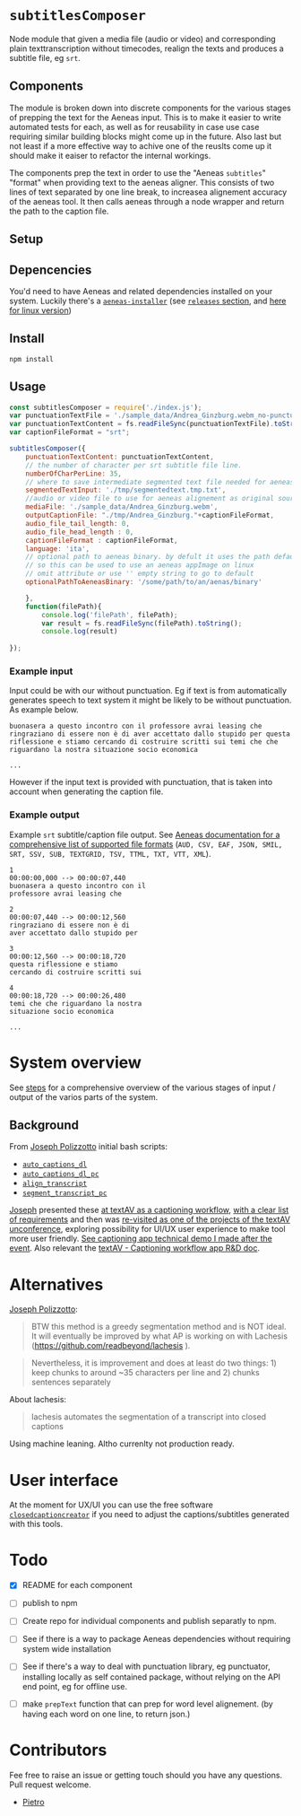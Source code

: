 # `subtitlesComposer`

Node module that given a media file (audio or video) and corresponding plain texttranscription without timecodes, realign the texts and produces a subtitle file, eg `srt`. 

## Components

The module is broken down into discrete components for the various stages of prepping the text for the Aeneas input. 
This is to make it easier to write automated tests for each, as well as for reusability in case use case requiring similar building blocks might come up in the future. Also last but not least if a more effective way to achive one of the reuslts come up it should make it eaiser to refactor the internal workings. 


The components prep the text in order to use the "Aeneas `subtitles`" "format" when providing text to the aeneas aligner. This consists of two lines of text separated by one line break, to increasea alignement accuracy of the aeneas tool. It then calls aeneas through a node wrapper and return the path to the caption file.


## Setup 

## Depencencies
You'd need to have Aeneas and related dependencies installed on your system. Luckily there's a [`aeneas-installer`](https://github.com/sillsdev/aeneas-installer) (see [`releases` section](https://github.com/sillsdev/aeneas-installer/releases), and [here for linux version](https://github.com/sillsdev/aeneas-installer/issues/30)) 


## Install

```
npm install
```


## Usage

```js
const subtitlesComposer = require('./index.js');
var punctuationTextFile = './sample_data/Andrea_Ginzburg.webm_no-punctuation.txt';
var punctuationTextContent = fs.readFileSync(punctuationTextFile).toString();
var captionFileFormat = "srt";

subtitlesComposer({
	punctuationTextContent: punctuationTextContent,
	// the number of character per srt subtitle file line.
	numberOfCharPerLine: 35,
	// where to save intermediate segmented text file needed for aeneas module 
	segmentedTextInput: './tmp/segmentedtext.tmp.txt',
	//audio or video file to use for aeneas alignement as original source 
	mediaFile: './sample_data/Andrea_Ginzburg.webm',
	outputCaptionFile: "./tmp/Andrea_Ginzburg."+captionFileFormat,
	audio_file_tail_length: 0,
	audio_file_head_length : 0,
	captionFileFormat : captionFileFormat,
	language: 'ita',
	// optional path to aeneas binary. by defult it uses the path default system one on OSX
	// so this can be used to use an aeneas appImage on linux
	// omit attribute or use '' empty string to go to default
	optionalPathToAeneasBinary: '/some/path/to/an/aenas/binary'

	}, 
	function(filePath){
		console.log('filePath', filePath);
		var result = fs.readFileSync(filePath).toString();
		console.log(result)
		
});

```

### Example input

Input could be with our without punctuation. Eg if text is from automatically generates speech to text system it might be likely to be without punctuation.
As example below. 

```
buonasera a questo incontro con il professore avrai leasing che ringraziano di essere non è di aver accettato dallo stupido per questa riflessione e stiamo cercando di costruire scritti sui temi che che riguardano la nostra situazione socio economica

...
```

However if the input text is provided with punctuation, that is taken into account when generating the caption file.


### Example output 

Example `srt` subtitle/caption file output. See [Aeneas documentation for a comprehensive list of supported file formats](https://github.com/readbeyond/aeneas#supported-features) (`AUD, CSV, EAF, JSON, SMIL, SRT, SSV, SUB, TEXTGRID, TSV, TTML, TXT, VTT, XML`).


```
1
00:00:00,000 --> 00:00:07,440
buonasera a questo incontro con il
professore avrai leasing che

2
00:00:07,440 --> 00:00:12,560
ringraziano di essere non è di
aver accettato dallo stupido per

3
00:00:12,560 --> 00:00:18,720
questa riflessione e stiamo
cercando di costruire scritti sui

4
00:00:18,720 --> 00:00:26,480
temi che che riguardano la nostra
situazione socio economica

...
```

# System overview

See [steps](./steps.md) for a comprehensive overview of the various stages of input / output of the varios parts of the system. 


## Background 

From [Joseph Polizzotto](https://github.com/polizoto) initial bash scripts:

- [`auto_captions_dl`](https://github.com/polizoto/auto_captions_dl)
- [`auto_captions_dl_pc`](https://github.com/polizoto/auto_captions_dl_pc)
- [`align_transcript`](https://github.com/polizoto/align_transcript)
- [`segment_transcript_pc`](https://github.com/polizoto/segment_transcript_pc)


[Joseph](https://github.com/polizoto) presented these [at textAV as a captioning workflow](https://pietropassarelli.gitbooks.io/textav/remote-presentations/captioning-workflow.html), [with a clear list of requirements](https://pietropassarelli.gitbooks.io/textav/remote-presentations/captioning-workflow/needs-for-captioning-tool.html) and then was [re-visited as one of the projects of the textAV unconference](https://pietropassarelli.gitbooks.io/textav/unconference-projects/captioning-workflow-system.html), exploring possibility for UI/UX user experience to make tool more user friendly. [See captioning app technical demo I made after the event](http://pietropassarelli.com/captioning-app.html). Also relevant the [textAV - Captioning workflow app R&D doc](https://docs.google.com/document/d/1yrPSgLnGW4mWBXCHAxR0STzm--lpV_6nglcqhM8EkDc/edit#heading=h.jc3as3upygx6).

# Alternatives

[Joseph Polizzotto](https://github.com/polizoto): 
>BTW this method is a greedy segmentation method and is NOT ideal. It will eventually be improved by what AP is working on with Lachesis (https://github.com/readbeyond/lachesis ).

>Nevertheless, it is improvement and does at least do two things: 1) keep chunks to around ~35 characters per line and 2) chunks sentences separately

About lachesis:
>lachesis automates the segmentation of a transcript into closed captions

Using machine leaning. Altho currenlty not production ready. 

# User interface

At the moment for UX/UI you can use the free software [`closedcaptioncreator`](http://www.closedcaptioncreator.com/) if you need to adjust the captions/subtitles generated with this tools.


# Todo

- [X] README for each component 
- [ ] publish to npm 
- [ ] Create repo for individual components and publish separatly to npm.
- [ ] See if there is a way to package Aeneas dependencies without requiring system wide installation 
- [ ] See if there's a way to deal with punctuation library, eg punctuator, installing locally as self contained package, without relying on the API end point, eg for offline use.

-[ ] make `prepText` function that can prep for word level alignement. (by having each word on one line, to return json.)


# Contributors

Fee free to raise an issue or getting touch should you have any questions. Pull request welcome.

- [Pietro](http://twitter.com/pietropassarell)